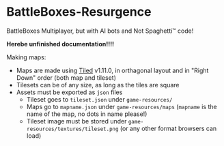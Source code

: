 # BattleBoxes-Resurgence
BattleBoxes Multiplayer, but with AI bots and Not Spaghetti™ code!



**Herebe unfinished documentation!!!!**

Making maps:
- Maps are made using [Tiled](https://www.mapeditor.org/) v1.11.0, in orthagonal layout and in "Right Down" order (both map and tileset)
- Tilesets can be of any size, as long as the tiles are square
- Assets must be exported as `json` files
  - Tileset goes to `tileset.json` under `game-resources/`
  - Maps go to `mapname.json` under `game-resources/maps` (`mapname` is the name of the map, no dots in name please!)
  - Tileset image must be stored under `game-resources/textures/tileset.png` (or any other format browsers can load)
